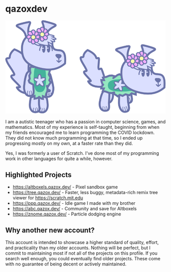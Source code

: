 # qazoxdev
![Doowie!](/doowie.svg)

I am a autistic teenager who has a passion in computer science, games, and mathematics. Most of my experience is self-taught, beginning from when my friends encouraged me to learn programming the COVID lockdown. They did not know much programming at that time, so I ended up progressing mostly on my own, at a faster rate than they did.

Yes, I was formerly a user of Scratch. I've done most of my programming work in other languages for quite a while, however.

## Highlighted Projects
- https://altboxels.qazox.dev/ - Pixel sandbox game
- https://tree.qazox.dev/ - Faster, less buggy, metadata-rich remix tree viewer for https://scratch.mit.edu
- https://ppp.qazox.dev/ - Idle game I made with my brother
- https://abc.qazox.dev/ - Community and save for Altboxels
- https://znome.qazox.dev/ - Particle dodging engine

## Why another new account?
This account is intended to showcase a higher standard of quality, effort, and practicality than my older accounts. Nothing will be perfect, but I commit to maintaining most if not all of the projects on this profile.
If you search well enough, you could eventually find older projects. These come with no guarantee of being decent or actively maintained.
